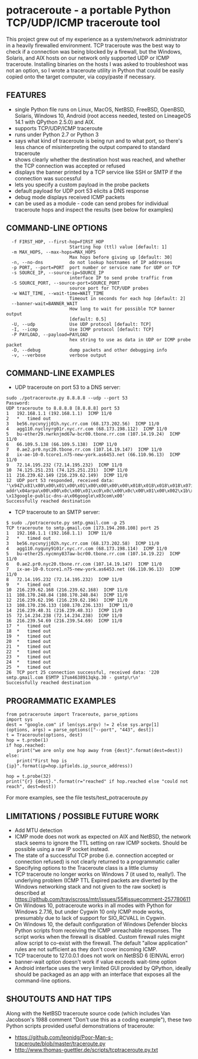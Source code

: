 potraceroute - a portable Python TCP/UDP/ICMP traceroute tool
=============================================================

This project grew out of my experience as a system/network administrator
in a heavily firewalled environment. TCP traceroute was the best
way to check if a connection was being blocked by a firewall,
but the Windows, Solaris, and AIX hosts on our network only supported
UDP or ICMP traceroute.  Installing binaries on the hosts I was asked to
troubleshoot was not an option, so I wrote a traceroute utility in Python
that could be easily copied onto the target computer, via copy/paste if
necessary.

## FEATURES
* single Python file runs on Linux, MacOS, NetBSD, FreeBSD, OpenBSD, Solaris,
Windows 10, Android (root access needed, tested on LineageOS 14.1 with
QPython 2.5.0) and AIX.
* supports TCP/UDP/ICMP traceroute
* runs under Python 2.7 or Python 3
* says what kind of traceroute is being run and to what port, so there's
less chance of misinterpreting the output compared to standard traceroute
* shows clearly whether the destination host was reached, and whether
the TCP connection was accepted or refused
* displays the banner printed by a TCP service like SSH or SMTP if the
connection was successful
* lets you specify a custom payload in the probe packets
* default payload for UDP port 53 elicits a DNS response
* debug mode displays received ICMP packets
* can be used as a module - code can send probes for individual traceroute
hops and inspect the results (see below for examples)

## COMMAND-LINE OPTIONS
```
  -f FIRST_HOP, --first-hop=FIRST_HOP
                        Starting hop (ttl) value [default: 1]
  -m MAX_HOPS, --max-hops=MAX_HOPS
                        Max hops before giving up [default: 30]
  -n, --no-dns          do not lookup hostnames of IP addresses
  -p PORT, --port=PORT  port number or service name for UDP or TCP
  -s SOURCE_IP, --source-ip=SOURCE_IP
                        interface IP to send probe traffic from
  -S SOURCE_PORT, --source-port=SOURCE_PORT
                        source port for TCP/UDP probes
  -w WAIT_TIME, --wait-time=WAIT_TIME
                        Timeout in seconds for each hop [default: 2]
  --banner-wait=BANNER_WAIT
                        How long to wait for possible TCP banner output
                        [default: 0.5]
  -U, --udp             Use UDP protocol [default: TCP]
  -I, --icmp            Use ICMP protocol [default: TCP]
  -P PAYLOAD, --payload=PAYLOAD
                        hex string to use as data in UDP or ICMP probe packet
  -D, --debug           dump packets and other debugging info
  -v, --verbose         verbose output
```

## COMMAND-LINE EXAMPLES
* UDP traceroute on port 53 to a DNS server:
```
sudo ./potraceroute.py 8.8.8.8 --udp --port 53
Password:
UDP traceroute to 8.8.8.8 [8.8.8.8] port 53
1	192.168.1.1 (192.168.1.1)  ICMP 11/0
2	*	timed out
3	be56.nycvnyjj01h.nyc.rr.com (68.173.202.56)  ICMP 11/0
4	agg110.nyclnyrg01r.nyc.rr.com (68.173.198.112)  ICMP 11/0
5	bu-ether29.nwrknjmd67w-bcr00.tbone.rr.com (107.14.19.24)  ICMP 11/0
6	66.109.5.138 (66.109.5.138)  ICMP 11/0
7	0.ae2.pr0.nyc20.tbone.rr.com (107.14.19.147)  ICMP 11/0
8	ix-ae-10-0.tcore1.n75-new-york.as6453.net (66.110.96.13)  ICMP 11/0
9	72.14.195.232 (72.14.195.232)  ICMP 11/0
10	74.125.251.231 (74.125.251.231)  ICMP 11/0
11	216.239.62.149 (216.239.62.149)  ICMP 11/0
12	UDP port 53 responded, received data: '\x94Z\x81\x80\x00\x01\x00\x01\x00\x00\x00\x00\x018\x018\x018\x018\x07in-addr\x04arpa\x00\x00\x0c\x00\x01\xc0\x0c\x00\x0c\x00\x01\x00\x002\x1b\x00 \x13google-public-dns-a\x06google\x03com\x00'
Successfully reached destination
```
* TCP traceroute to an SMTP server:
```
$ sudo ./potraceroute.py smtp.gmail.com -p 25
TCP traceroute to smtp.gmail.com [173.194.208.108] port 25
1	192.168.1.1 (192.168.1.1)  ICMP 11/0
2	*	timed out
3	be56.nycvnyjj02h.nyc.rr.com (68.173.202.58)  ICMP 11/0
4	agg110.nyquny9101r.nyc.rr.com (68.173.198.114)  ICMP 11/0
5	bu-ether25.nycmny837aw-bcr00.tbone.rr.com (107.14.19.22)  ICMP 11/0
6	0.ae2.pr0.nyc20.tbone.rr.com (107.14.19.147)  ICMP 11/0
7	ix-ae-10-0.tcore1.n75-new-york.as6453.net (66.110.96.13)  ICMP 11/0
8	72.14.195.232 (72.14.195.232)  ICMP 11/0
9	*	timed out
10	216.239.62.168 (216.239.62.168)  ICMP 11/0
11	108.170.248.84 (108.170.248.84)  ICMP 11/0
12	216.239.62.196 (216.239.62.196)  ICMP 11/0
13	108.170.236.133 (108.170.236.133)  ICMP 11/0
14	216.239.48.31 (216.239.48.31)  ICMP 11/0
15	72.14.234.238 (72.14.234.238)  ICMP 11/0
16	216.239.54.69 (216.239.54.69)  ICMP 11/0
17	*	timed out
18	*	timed out
19	*	timed out
20	*	timed out
21	*	timed out
22	*	timed out
23	*	timed out
24	*	timed out
25	*	timed out
26	TCP port 25 connection successful, received data: '220 smtp.gmail.com ESMTP 17sm4638913qkg.30 - gsmtp\r\n'
Successfully reached destination
```

## PROGRAMMATIC EXAMPLES
```
from potraceroute import Traceroute, parse_options
import sys
dest = "google.com" if len(sys.argv) != 2 else sys.argv[1]
(options, args) = parse_options(["--port", "443", dest])
t = Traceroute(options, dest)
hop = t.probe(1)
if hop.reached:
    print("we are only one hop away from {dest}".format(dest=dest))
else:
    print("First hop is {ip}".format(ip=hop.ipfields.ip_source_address))

hop = t.probe(32)
print("{r} {dest}.".format(r="reached" if hop.reached else "could not reach", dest=dest))
```
For more examples, see the file tests/test_potraceroute.py

## LIMITATIONS / POSSIBLE FUTURE WORK
* Add MTU detection
* ICMP mode does not work as expected on AIX and NetBSD, the network
stack seems to ignore the TTL setting on raw ICMP sockets.
Should be possible using a raw IP socket instead.
* The state of a successful TCP probe (i.e. connection accepted or
connection refused) is not clearly returned to a programmatic caller
* Specifying options to the Traceroute class is a little clumsy
* TCP traceroute no longer works on Windows 7 (it used to, really!).
The underlying problem (ICMP TTL Expired packets are diverted by the
Windows networking stack and not given to the raw socket) is described at
https://github.com/traviscross/mtr/issues/55#issuecomment-257780611
* On Windows 10, potraceroute works in all modes with Python for Windows
2.7.16, but under Cygwin 10 only ICMP mode works, presumably due to lack of
support for SIO_RCVALL in Cygwin.
* On Windows 10, the default configuration of Windows Defender blocks Python
scripts from receiving the ICMP unreachable responses. The script works
when the firewall is disabled. Custom firewall rules might allow script to
co-exist with the firewall. The default "allow application" rules are not
sufficient as they don't cover incoming ICMP.
* TCP traceroute to 127.0.0.1 does not work on NetBSD 6 (EINVAL error)
* banner-wait option doesn't work if value exceeds wait-time option
* Android interface uses the very limited GUI provided by QPython, ideally
should be packaged as an app with an interface that exposes all the
command-line options.

## SHOUTOUTS AND HAT TIPS
Along with the NetBSD traceroute source code (which includes Van Jacobson's
1988 comment "Don't use this as a coding example"), these two Python
scripts provided useful demonstrations of traceroute:
*  https://github.com/leonidg/Poor-Man-s-traceroute/blob/master/traceroute.py
*  http://www.thomas-guettler.de/scripts/tcptraceroute.py.txt
